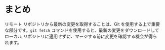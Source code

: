 # まとめ

リモート リポジトリから最新の変更を取得することは、Git を使用する上で重要な部分です。`git fetch` コマンドを使用すると、最新の変更をダウンロードしてローカル リポジトリに適用せずに、マージする前に変更を確認する機会が得られます。
